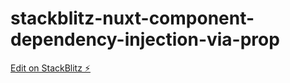 # stackblitz-nuxt-component-dependency-injection-via-prop

[Edit on StackBlitz ⚡️](https://stackblitz.com/edit/nuxt-starter-jqr4js)